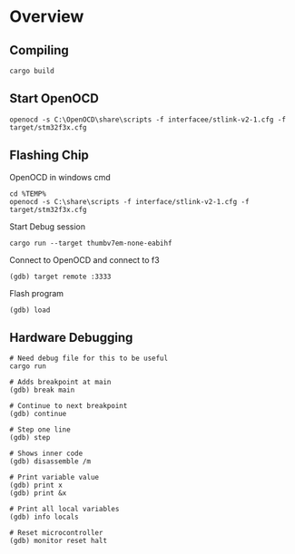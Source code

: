 # Overview


## Compiling
```
cargo build
```

## Start OpenOCD
```
openocd -s C:\OpenOCD\share\scripts -f interfacee/stlink-v2-1.cfg -f target/stm32f3x.cfg
```

## Flashing Chip

OpenOCD in windows cmd
```
cd %TEMP%
openocd -s C:\share\scripts -f interface/stlink-v2-1.cfg -f target/stm32f3x.cfg
```

Start Debug session
```
cargo run --target thumbv7em-none-eabihf
```

Connect to OpenOCD and connect to f3
```
(gdb) target remote :3333
```

Flash program
```
(gdb) load
```
## Hardware Debugging
```
# Need debug file for this to be useful
cargo run

# Adds breakpoint at main
(gdb) break main 

# Continue to next breakpoint
(gdb) continue

# Step one line
(gdb) step

# Shows inner code
(gdb) disassemble /m

# Print variable value
(gdb) print x
(gdb) print &x

# Print all local variables
(gdb) info locals

# Reset microcontroller
(gdb) monitor reset halt
```
